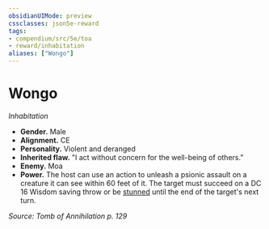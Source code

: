 ```yaml
---
obsidianUIMode: preview
cssclasses: json5e-reward
tags:
- compendium/src/5e/toa
- reward/inhabitation
aliases: ["Wongo"]
---
```

# Wongo
*Inhabitation*  

- **Gender.** Male  
- **Alignment.** CE  
- **Personality.** Violent and deranged  
- **Inherited flaw.** "I act without concern for the well-being of others."  
- **Enemy.** Moa  
- **Power.** The host can use an action to unleash a psionic assault on a creature it can see within 60 feet of it. The target must succeed on a DC 16 Wisdom saving throw or be [stunned](/Systems/5e/rules/conditions.md#stunned) until the end of the target's next turn.  

*Source: Tomb of Annihilation p. 129*